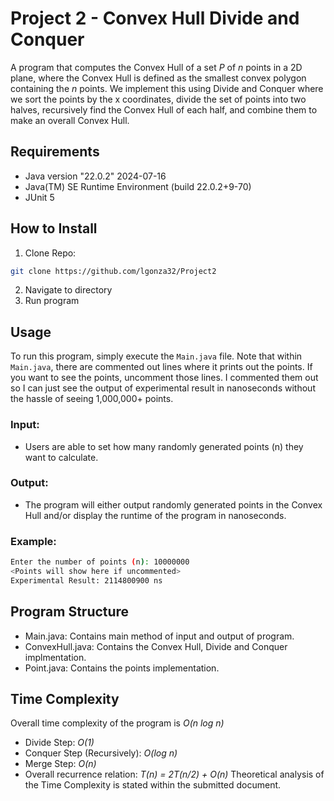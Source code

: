 <!-- DESCRIPTION -->
# Project 2 - Convex Hull Divide and Conquer

A program that computes the Convex Hull of a set *P* of *n* points in a 2D plane, where the Convex Hull is defined as the smallest convex polygon containing the *n* points. We implement this using Divide and Conquer where we sort the points by the x coordinates, divide the set of points into two halves, recursively find the Convex Hull of each half, and combine them to make an overall Convex Hull.

<!-- REQUIREMENTS -->
## Requirements
- Java version "22.0.2" 2024-07-16
- Java(TM) SE Runtime Environment (build 22.0.2+9-70)
- JUnit 5

<!-- INSTALLATION -->
## How to Install
1. Clone Repo: 
```sh
git clone https://github.com/lgonza32/Project2
```
2. Navigate to directory
4. Run program

<!-- USAGE -->
## Usage
To run this program, simply execute the `Main.java` file. Note that within `Main.java`, there are commented out lines where it prints out the points. If you want to see the points, uncomment those lines. I commented them out so I can just see the output of experimental result in nanoseconds without the hassle of seeing 1,000,000+ points.

### Input:
- Users are able to set how many randomly generated points (n) they want to calculate.

### Output:
- The program will either output randomly generated points in the Convex Hull and/or display the runtime of the program in nanoseconds.

### Example:
```sh
Enter the number of points (n): 10000000
<Points will show here if uncommented>
Experimental Result: 2114800900 ns
```

<!-- PROGRAM STRUCTURE -->
## Program Structure
- Main.java: Contains main method of input and output of program.
- ConvexHull.java: Contains the Convex Hull, Divide and Conquer implmentation.
- Point.java: Contains the points implementation.

## Time Complexity
Overall time complexity of the program is *O(n log n)*
- Divide Step: *O(1)*
- Conquer Step (Recursively): *O(log n)*
- Merge Step: *O(n)*
- Overall recurrence relation: *T(n) = 2T(n/2) + O(n)*
Theoretical analysis of the Time Complexity is stated within the submitted document.